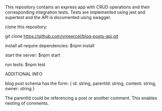 This repository contains an express app with CRUD operations and their corresponding integration tests.
Tests are implemented using jest and supertest and the API is documented using swagger.

clone this repository:

git clone https://github.com/vmeercel/blog-posts-api.git

install all require dependencies:
$npm install 


start the server:
$npm start


run tests:
$npm test

ADDITIONAL INFO

blog post schema has the form:
{
id: string,
parentId: string,
content: string,
owner: string
}

The parentId could be referencing a post or another comment. This enables nesting of comments.

